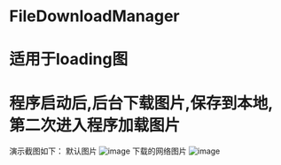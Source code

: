 # FileDownloadManager
# 适用于loading图
# 程序启动后,后台下载图片,保存到本地,第二次进入程序加载图片

演示截图如下：
   默认图片
   ![image](https://github.com/wangdongmeng/FileDownloadManager/blob/master/app/imagedemo/default_image.png)
   下载的网络图片
   ![image](https://https://github.com/wangdongmeng/FileDownloadManager/blob/master/app/imagedemo/download_image.png)
